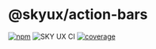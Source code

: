 # @skyux/action-bars

[![npm](https://img.shields.io/npm/v/@skyux/action-bars.svg)](https://www.npmjs.com/package/@skyux/action-bars)
![SKY UX CI](https://github.com/blackbaud/skyux-action-bars/workflows/SKY%20UX%20CI/badge.svg)
[![coverage](https://codecov.io/gh/blackbaud/skyux-action-bars/branch/master/graphs/badge.svg?branch=master)](https://codecov.io/gh/blackbaud/skyux-action-bars/branch/master)
